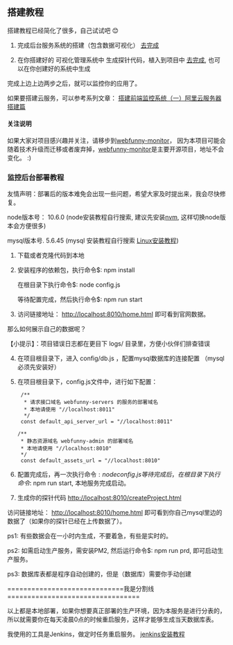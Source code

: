 ## 搭建教程


搭建教程已经简化了很多，自己试试吧 😊

1. 完成后台服务系统的搭建（包含数据可视化） [去完成](https://github.com/a597873885/webfunny-servers)

2. 在你搭建好的 可视化管理系统中 生成探针代码，植入到项目中 [去完成](http://www.webfunny.cn/webfunny/createProject), 也可以在你创建好的系统中生成

完成上边上边两步之后，就可以监控你的应用了。

如果要搭建云服务，可以参考系列文章： [搭建前端监控系统（一）阿里云服务器搭建篇](https://www.cnblogs.com/warm-stranger/p/8837784.html)


#### 关注说明

如果大家对项目感兴趣并关注，请移步到[webfunny-monitor](https://github.com/a597873885/webfunny-monitor)， 因为本项目可能会随着技术升级而迁移或者废弃掉，[webfunny-monitor](https://github.com/a597873885/webfunny-monitor)是主要开源项目，地址不会变化。 :)


### 监控后台部署教程

友情声明：部署后的版本难免会出现一些问题，希望大家及时提出来，我会尽快修复。

node版本号： 10.6.0  (node安装教程自行搜索, 建议先安装[nvm](https://www.jianshu.com/p/d0e0935b150a), 这样切换node版本会方便很多)

mysql版本号. 5.6.45  (mysql 安装教程自行搜索 [Linux安装教程](https://www.cnblogs.com/warm-stranger/p/10333348.html))

  1. 下载或者克隆代码到本地
  
  2. 安装程序的依赖包，执行命令$: npm install
  
     在根目录下执行命令$: node config.js 
     
     等待配置完成，然后执行命令$: npm run start
  
  3. 访问链接地址： [http://localhost:8010/home.html](http://localhost:8010/home.html) 即可看到官网数据。
  
  那么如何展示自己的数据呢？
  
  【小提示】：项目错误日志都在更目下 logs/ 目录里，方便小伙伴们排查错误
  
  4. 在项目根目录下，进入 config/db.js ，配置mysql数据库的连接配置 （mysql必须先安装好）
  
  5. 在项目根目录下，config.js文件中，进行如下配置：
  
          /**
           * 请求接口域名 webfunny-servers 的服务的部署域名
           * 本地请使用 "//localhost:8011"
           */
          const default_api_server_url = "//localhost:8011"

         /**
          * 静态资源域名 webfunny-admin 的部署域名
          * 本地请使用 "//localhost:8010"
          */
          const default_assets_url = "//localhost:8010"

  6. 配置完成后，再一次执行命令$: node config.js  等待完成后，在根目录下执行命令$: npm run start, 本地服务完成启动。
  
  7. 生成你的探针代码 [http://localhost:8010/createProject.html](http://localhost:8010/createProject.html)
  
  访问链接地址： [http://localhost:8010/home.html](http://localhost:8010/home.html) 即可看到你自己mysql里边的数据了（如果你的探针已经在上传数据了）。
  
  
  ps1: 有些数据会在一小时内生成，不要着急，有些是实时的。

  ps2: 如需启动生产服务，需安装PM2, 然后运行命令$: npm run prd, 即可启动生产服务。
  
  ps3: 数据库表都是程序自动创建的，但是（数据库）需要你手动创建
  
  =============================我是分割线=================================
  
  以上都是本地部署，如果你想要真正部署的生产环境，因为本服务是进行分表的，所以就需要你在每天凌晨0点的时候重启服务，这样才能够生成当天数据库表。
  
  我使用的工具是Jenkins，做定时任务重启服务。 [jenkins安装教程](https://jingyan.baidu.com/article/36d6ed1f6928b51bcf4883ee.html)
